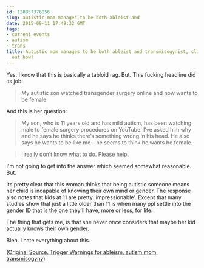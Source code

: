 ```yaml
---
id: 128857376856
slug: autistic-mom-manages-to-be-both-ableist-and
date: 2015-09-11 17:49:32 GMT
tags:
- current events
- autism
- trans
title: Autistic mom manages to be both ableist and transmisogynist, click to find
  out how!
---
```

Yes. I know that this is basically a tabloid rag. But. This fucking headline did its job:

> My autistic son watched transgender surgery online and now wants to be female 

And this is her question:

> My son, who is 11 years old and has mild autism, has been watching male to female surgery procedures on YouTube. I’ve asked him why and he says he thinks there’s something wrong in his head. He also says he wants to be like me – he seems to think he wants be female.

> I really don’t know what to do. Please help.

I'm not going to get into the answer which seemed somewhat reasonable. But. 

Its pretty clear that this woman thinks that being autistic someone means her child is incapable of knowing their own mind or gender. The response also notes that kids at 11 are pretty 'impressionable'. Except that many studies show that just a little older than 11 is when many ppl settle into the gender ID that is the one they'll have, more or less, for life.

The thing that gets me, is that she never _once_ considers that maybe her kid actually knows their own gender. 

Bleh. I hate everything about this.

([Original Source. Trigger Warnings for ableism, autism mom, transmisogyny][1])

[1]: https://web.archive.org/web/20150911114719/http://www.mirror.co.uk/lifestyle/sex-relationships/relationships/dear-coleen-autistic-son-watched-6420585